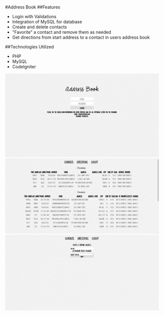 #Address Book 
##Features
* Login with Validations
* Integration of MySQL for database
* Create and delete contacts
* "Favorite" a contact and remove them as needed
* Get directions from start address to a contact in users address book

##Technologies Utilized
* PHP
* MySQL
* CodeIgniter

![login](login.PNG)
![maing_page](main_page.PNG)
![directions](directions.PNG)


